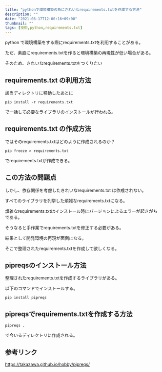 ```yaml
---
title: "pythonで環境構築の為にきれいなrequirements.txtを作成する方法"
description: ""
date: "2021-03-17T12:00:16+09:00"
thumbnail: ""
tags: [技術,python,requirements.txt]
---
```


python で環境構築をする際にrequirements.txtを利用することがある。

ただ、素直にrequirements.txtを作ると環境構築の再現性が低い場合がある。

そのため、きれいなrequirements.txtをつくりたい

## requirements.txt の利用方法
該当ディレクトリに移動したあとに

    pip install -r requirements.txt

で一括して必要なライブラリのインストールが行われる。

## requirements.txt の作成方法
ではそのrequirements.txtはどのように作成されるのか？

    pip freeze > requirements.txt

でrequirements.txtが作成できる。

## この方法の問題点
しかし、依存関係を考慮したきれいなrequirements.txt は作成されない。

すべてのライブラリを列挙した煩雑なrequirements.txtになる。

煩雑なrequirements.txtはインストール時にバージョンによるエラーが起きがちである。

そうなると手作業でrequirements.txtを修正する必要がある。

結果として開発環境の再現が面倒になる。

そこで整理されたrequirements.txtを作成して欲しくなる。

## pipreqsのインストール方法
整理されたrequirements.txtを作成するライブラリがある。

以下のコマンドでインストールする。

    pip install pipreqs

## pipreqsでrequirements.txtを作成する方法

    pipreqs .

で今いるディレクトリに作成される。


## 参考リンク

https://takazawa.github.io/hobby/pipreqs/
